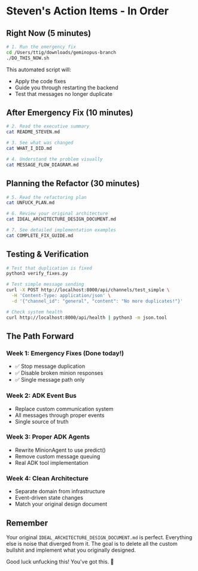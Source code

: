 # Steven's Action Items - In Order

## Right Now (5 minutes)

```bash
# 1. Run the emergency fix
cd /Users/ttig/downloads/geminopus-branch
./DO_THIS_NOW.sh
```

This automated script will:
- Apply the code fixes
- Guide you through restarting the backend
- Test that messages no longer duplicate

## After Emergency Fix (10 minutes)

```bash
# 2. Read the executive summary
cat README_STEVEN.md

# 3. See what was changed
cat WHAT_I_DID.md

# 4. Understand the problem visually
cat MESSAGE_FLOW_DIAGRAM.md
```

## Planning the Refactor (30 minutes)

```bash
# 5. Read the refactoring plan
cat UNFUCK_PLAN.md

# 6. Review your original architecture
cat IDEAL_ARCHITECTURE_DESIGN_DOCUMENT.md

# 7. See detailed implementation examples
cat COMPLETE_FIX_GUIDE.md
```

## Testing & Verification

```bash
# Test that duplication is fixed
python3 verify_fixes.py

# Test simple message sending
curl -X POST http://localhost:8000/api/channels/test_simple \
  -H 'Content-Type: application/json' \
  -d '{"channel_id": "general", "content": "No more duplicates!"}'

# Check system health
curl http://localhost:8000/api/health | python3 -m json.tool
```

## The Path Forward

### Week 1: Emergency Fixes (Done today!)
- ✅ Stop message duplication
- ✅ Disable broken minion responses
- ✅ Single message path only

### Week 2: ADK Event Bus
- Replace custom communication system
- All messages through proper events
- Single source of truth

### Week 3: Proper ADK Agents
- Rewrite MinionAgent to use predict()
- Remove custom message queuing
- Real ADK tool implementation

### Week 4: Clean Architecture
- Separate domain from infrastructure
- Event-driven state changes
- Match your original design document

## Remember

Your original `IDEAL_ARCHITECTURE_DESIGN_DOCUMENT.md` is perfect. Everything else is noise that diverged from it. The goal is to delete all the custom bullshit and implement what you originally designed.

Good luck unfucking this! You've got this. 🚀
